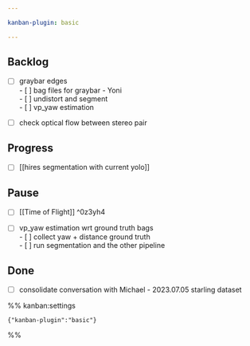 ```yaml
---

kanban-plugin: basic

---
```


## Backlog

- [ ] graybar edges<br>- [ ] bag files for graybar - Yoni<br>- [ ] undistort and segment<br>- [ ] vp_yaw estimation
- [ ] check optical flow between stereo pair


## Progress

- [ ] [[hires segmentation with current yolo]]


## Pause

- [ ] [[Time of Flight]] ^0z3yh4
- [ ] vp_yaw estimation wrt ground truth bags<br>- [ ]  collect yaw + distance ground truth<br>- [ ]  run segmentation and the other pipeline


## Done

- [ ] consolidate conversation with Michael - 2023.07.05 starling dataset




%% kanban:settings
```
{"kanban-plugin":"basic"}
```
%%